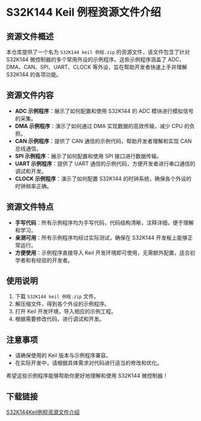 # S32K144 Keil 例程资源文件介绍

## 资源文件概述

本仓库提供了一个名为 `S32K144 keil 例程.zip` 的资源文件，该文件包含了针对 S32K144 微控制器的多个常用外设的示例程序。这些示例程序涵盖了 ADC、DMA、CAN、SPI、UART、CLOCK 等外设，旨在帮助开发者快速上手并理解 S32K144 的各项功能。

## 资源文件内容

- **ADC 示例程序**：展示了如何配置和使用 S32K144 的 ADC 模块进行模拟信号的采集。
- **DMA 示例程序**：演示了如何通过 DMA 实现数据的高效传输，减少 CPU 的负担。
- **CAN 示例程序**：提供了 CAN 通信的示例代码，帮助开发者理解和实现 CAN 总线通信。
- **SPI 示例程序**：展示了如何配置和使用 SPI 接口进行数据传输。
- **UART 示例程序**：提供了 UART 通信的示例代码，方便开发者进行串口通信的调试和开发。
- **CLOCK 示例程序**：演示了如何配置 S32K144 的时钟系统，确保各个外设的时钟频率正确。

## 资源文件特点

- **手写代码**：所有示例程序均为手写代码，代码结构清晰，注释详细，便于理解和学习。
- **亲测可用**：所有示例程序均经过实际测试，确保在 S32K144 开发板上能够正常运行。
- **方便使用**：示例程序直接导入 Keil 开发环境即可使用，无需额外配置，适合初学者和有经验的开发者。

## 使用说明

1. 下载 `S32K144 keil 例程.zip` 文件。
2. 解压缩文件，得到各个外设的示例程序。
3. 打开 Keil 开发环境，导入相应的示例工程。
4. 根据需要修改代码，进行调试和开发。

## 注意事项

- 请确保使用的 Keil 版本与示例程序兼容。
- 在实际开发中，请根据具体需求对代码进行适当的修改和优化。

希望这些示例程序能够帮助你更好地理解和使用 S32K144 微控制器！

## 下载链接

[S32K144Keil例程资源文件介绍](https://pan.quark.cn/s/f1093fc078da)